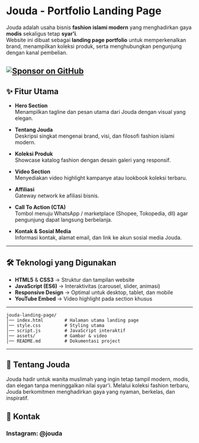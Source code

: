 # Jouda - Portfolio Landing Page

Jouda adalah usaha bisnis **fashion islami modern** yang menghadirkan gaya **modis** sekaligus tetap **syar'i**.  
Website ini dibuat sebagai **landing page portfolio** untuk memperkenalkan brand, menampilkan koleksi produk, serta menghubungkan pengunjung dengan kanal pembelian.

[![Sponsor on GitHub](https://dabuttonfactory.com/button.png?t=LIVE+DEMO&f=Open+Sans-Bold&ts=26&tc=fff&hp=45&vp=20&w=600&h=50&c=11&bgt=unicolored&bgc=15d798)](https://xkyrage.github.io/dmc_web/)
---

## ✨ Fitur Utama

- **Hero Section**  
  Menampilkan tagline dan pesan utama dari Jouda dengan visual yang elegan.

- **Tentang Jouda**  
  Deskripsi singkat mengenai brand, visi, dan filosofi fashion islami modern.

- **Koleksi Produk**  
  Showcase katalog fashion dengan desain galeri yang responsif.

- **Video Section**  
  Menyediakan video highlight kampanye atau lookbook koleksi terbaru.

- **Affiliasi**  
  Gateway network ke afiliasi bisnis.

- **Call To Action (CTA)**  
  Tombol menuju WhatsApp / marketplace (Shopee, Tokopedia, dll) agar pengunjung dapat langsung berbelanja.

- **Kontak & Sosial Media**  
  Informasi kontak, alamat email, dan link ke akun sosial media Jouda.

---

## 🛠️ Teknologi yang Digunakan

- **HTML5** & **CSS3** → Struktur dan tampilan website  
- **JavaScript (ES6)** → Interaktivitas (carousel, slider, animasi)  
- **Responsive Design** → Optimal untuk desktop, tablet, dan mobile  
- **YouTube Embed** → Video highlight pada section khusus  

---
```
jouda-landing-page/
│── index.html        # Halaman utama landing page
│── style.css         # Styling utama
│── script.js         # JavaScript interaktif
│── assets/           # Gambar & video
│── README.md         # Dokumentasi project
```
---

## 🌟 Tentang Jouda

Jouda hadir untuk wanita muslimah yang ingin tetap tampil modern, modis, dan elegan tanpa meninggalkan nilai syar'i.
Melalui koleksi fashion terbaru, Jouda berkomitmen menghadirkan gaya yang nyaman, berkelas, dan inspiratif.

## 📧 Kontak

### Instagram: @jouda